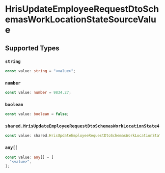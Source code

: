 # HrisUpdateEmployeeRequestDtoSchemasWorkLocationStateSourceValue


## Supported Types

### `string`

```typescript
const value: string = "<value>";
```

### `number`

```typescript
const value: number = 9834.27;
```

### `boolean`

```typescript
const value: boolean = false;
```

### `shared.HrisUpdateEmployeeRequestDtoSchemasWorkLocationState4`

```typescript
const value: shared.HrisUpdateEmployeeRequestDtoSchemasWorkLocationState4 = {};
```

### `any[]`

```typescript
const value: any[] = [
  "<value>",
];
```

